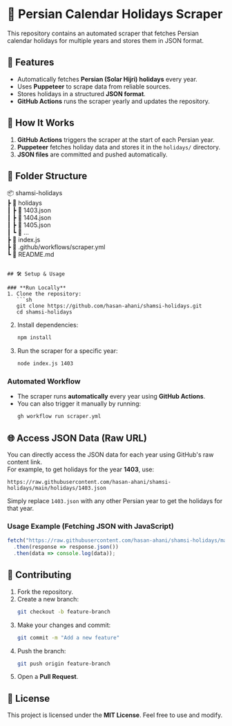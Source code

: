 
# 📆 Persian Calendar Holidays Scraper

This repository contains an automated scraper that fetches Persian calendar holidays for multiple years and stores them in JSON format.

## 🚀 Features
- Automatically fetches **Persian (Solar Hijri) holidays** every year.
- Uses **Puppeteer** to scrape data from reliable sources.
- Stores holidays in a structured **JSON format**.
- **GitHub Actions** runs the scraper yearly and updates the repository.

## 📜 How It Works
1. **GitHub Actions** triggers the scraper at the start of each Persian year.
2. **Puppeteer** fetches holiday data and stores it in the `holidays/` directory.
3. **JSON files** are committed and pushed automatically.

## 📂 Folder Structure

📦 shamsi-holidays<br>
┣ 📂 holidays<br>
┃ ┣ 📜 1403.json<br>
┃ ┣ 📜 1404.json<br>
┃ ┣ 📜 1405.json<br>
┃ ┗ 📜 ...<br>
┣ 📜 index.js<br>
┣ 📜 .github/workflows/scraper.yml<br>
┗ 📜 README.md<br>
```

## 🛠 Setup & Usage

### **Run Locally**
1. Clone the repository:
   ```sh
   git clone https://github.com/hasan-ahani/shamsi-holidays.git
   cd shamsi-holidays
   ```

2. Install dependencies:
   ```sh
   npm install
   ```

3. Run the scraper for a specific year:
   ```sh
   node index.js 1403
   ```

### **Automated Workflow**
- The scraper runs **automatically** every year using **GitHub Actions**.
- You can also trigger it manually by running:
  ```sh
  gh workflow run scraper.yml
  ```

## 🌐 Access JSON Data (Raw URL)
You can directly access the JSON data for each year using GitHub's raw content link.  
For example, to get holidays for the year **1403**, use:

```
https://raw.githubusercontent.com/hasan-ahani/shamsi-holidays/main/holidays/1403.json
```

Simply replace `1403.json` with any other Persian year to get the holidays for that year.

### **Usage Example (Fetching JSON with JavaScript)**
```js
fetch("https://raw.githubusercontent.com/hasan-ahani/shamsi-holidays/main/holidays/1403.json")
  .then(response => response.json())
  .then(data => console.log(data));
```

## 🤝 Contributing
1. Fork the repository.
2. Create a new branch:
   ```sh
   git checkout -b feature-branch
   ```
3. Make your changes and commit:
   ```sh
   git commit -m "Add a new feature"
   ```
4. Push the branch:
   ```sh
   git push origin feature-branch
   ```
5. Open a **Pull Request**.

## 📜 License
This project is licensed under the **MIT License**. Feel free to use and modify.
```
